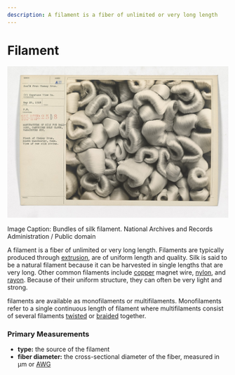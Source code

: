 ```yaml
---
description: A filament is a fiber of unlimited or very long length
---
```


# Filament

![](../.gitbook/assets/1600px-industries_of_war_-_silk_-_manufacture_of_silk_for_balloons-_cartridge_belt_cloth-_parachutes-_et_cetera_-_nara_-_45489601.jpg)

Image Caption: Bundles of silk filament. National Archives and Records Administration / Public domain  
  
A filament is a fiber of unlimited or very long length. Filaments are typically produced through [extrusion](../process/extruding-3d-printing.md), are of uniform length and quality. Silk is said to be a natural filament because it can be harvested in single lengths that are very long. Other common filaments include [copper](../materials/metallic-fibers.md#copper) magnet wire, [nylon](../materials/synthetic-fibers.md#nylon), and [rayon](../materials/synthetic-fibers.md#rayon). Because of their uniform structure, they can often be very light and strong. 

filaments are available as monofilaments or multifilaments. Monofilaments refer to a single continuous length of filament where multifilaments consist of several filaments [twisted](../process/plying/) or [braided](../process/braiding.md) together.

### **Primary Measurements**

* **type:** the source of the filament
* **fiber diameter:** the cross-sectional diameter of the fiber, measured in µm or [AWG](https://en.wikipedia.org/wiki/American_wire_gauge)

